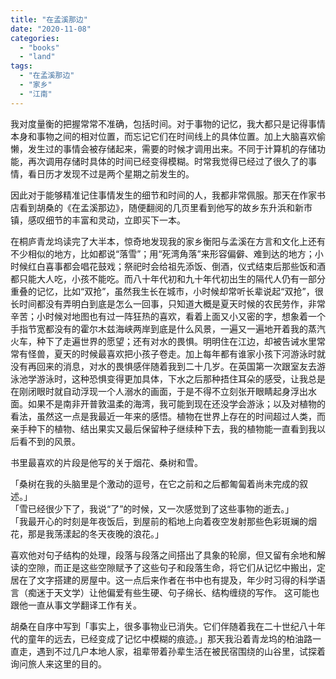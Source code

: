 ```yaml
---
title: "在孟溪那边"
date: "2020-11-08"
categories: 
  - "books"
  - "land"
tags: 
  - "在孟溪那边"
  - "家乡"
  - "江南"
---
```


我对度量衡的把握常常不准确，包括时间。对于事物的记忆，我大都只是记得事情本身和事物之间的相对位置，而忘记它们在时间线上的具体位置。加上大脑喜欢偷懒，发生过的事情会被存储起来，需要的时候才调用出来。不同于计算机的存储功能，再次调用存储时具体的时间已经变得模糊。时常我觉得已经过了很久了的事情，看日历才发现不过是两个星期之前发生的。  
  
因此对于能够精准记住事情发生的细节和时间的人，我都非常佩服。那天在作家书店看到胡桑的《在孟溪那边》，随便翻阅的几页里看到他写的故乡东升浜和新市镇，感叹细节的丰富和灵动，立即买下一本。  
  
在桐庐青龙坞读完了大半本，惊奇地发现我的家乡衡阳与孟溪在方言和文化上还有不少相似的地方，比如都说“落雪”；用“死湾角落”来形容偏僻、难到达的地方；小时候红白喜事都会唱花鼓戏；祭祀时会给祖先添饭、倒酒，仪式结束后那些饭和酒都只能大人吃，小孩不能吃。而八十年代初和九十年代初出生的隔代人仍有一部分重叠的记忆，比如“双抢”，虽然我生长在城市，小时候却常听长辈说起“双抢”，很长时间都没有弄明白到底是怎么一回事，只知道大概是夏天时候的农民劳作，非常辛苦；小时候对地图也有过一阵狂热的喜欢，看着上面又小又密的字，想象着一个手指节宽都没有的霍尔木兹海峡两岸到底是什么风景，一遍又一遍地开着我的蒸汽火车，种下了走遍世界的愿望；还有对水的畏惧。明明住在江边，却被告诫水里常常有怪兽，夏天的时候最喜欢把小孩子卷走。加上每年都有谁家小孩下河游泳时就没有再回来的消息，对水的畏惧感伴随着我到二十几岁。在英国第一次跟室友去游泳池学游泳时，这种恐惧变得更加具体，下水之后那种捂住耳朵的感受，让我总是在刚闭眼时就自动浮现一个人溺水的画面，于是不得不立刻张开眼睛起身浮出水面。如果不是南非开普敦温柔的海湾，我可能到现在还没学会游泳；以及对植物的看法，虽然这一点是我最近一年来的感悟。植物在世界上存在的时间超过人类，而亲手种下的植物、结出果实又最后保留种子继续种下去，我的植物能一直看到我以后看不到的风景。  
  
书里最喜欢的片段是他写的关于烟花、桑树和雪。  
  
「桑树在我的头脑里是个激动的逗号，在它之前和之后都匍匐着尚未完成的叙述。」  
「雪已经很少下了，我说“了”的时候，又一次感觉到了这些事物的逝去。」  
「我最开心的时刻是年夜饭后，到屋前的稻地上向着夜空发射那些色彩斑斓的烟花，那是我荡漾起的冬天夜晚的浪花。」  
  
喜欢他对句子结构的处理，段落与段落之间搭出了具象的轮廓，但又留有余地和解读的空隙，而正是这些空隙赋予了这些句子和段落生命，将它们从记忆中搬出，定居在了文字搭建的房屋中。这一点后来作者在书中也有提及，年少时习得的科学语言（痴迷于天文学）让他偏爱有些生硬、句子绵长、结构缠绕的写作。 这可能也跟他一直从事文学翻译工作有关。  
  
胡桑在自序中写到「事实上，很多事物业已消失。它们伴随着我在二十世纪八十年代的童年的远去，已经变成了记忆中模糊的痕迹。」那天我沿着青龙坞的柏油路一直走，遇到不过几户本地人家，祖辈带着孙辈生活在被民宿围绕的山谷里，试探着询问旅人来这里的目的。
